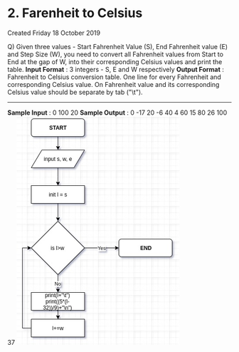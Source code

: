 # 2. Farenheit to Celsius

Created Friday 18 October 2019

Q) Given three values - Start Fahrenheit Value (S), End Fahrenheit value (E) and Step Size (W), you need to convert all Fahrenheit values from Start to End at the gap of W, into their corresponding Celsius values and print the table.
**Input Format** :
3 integers - S, E and W respectively
**Output Format** :
Fahrenheit to Celsius conversion table. One line for every Fahrenheit and corresponding Celsius value. On Fahrenheit value and its corresponding Celsius value should be separate by tab ("\t").

---

**Sample Input** :
0
100
20
**Sample Output** :
0 -17
20 -6
40 4
60 15
80 26
100 37
![](/assets/2._Farenheit_to_Celsius-image-1.jpg)
